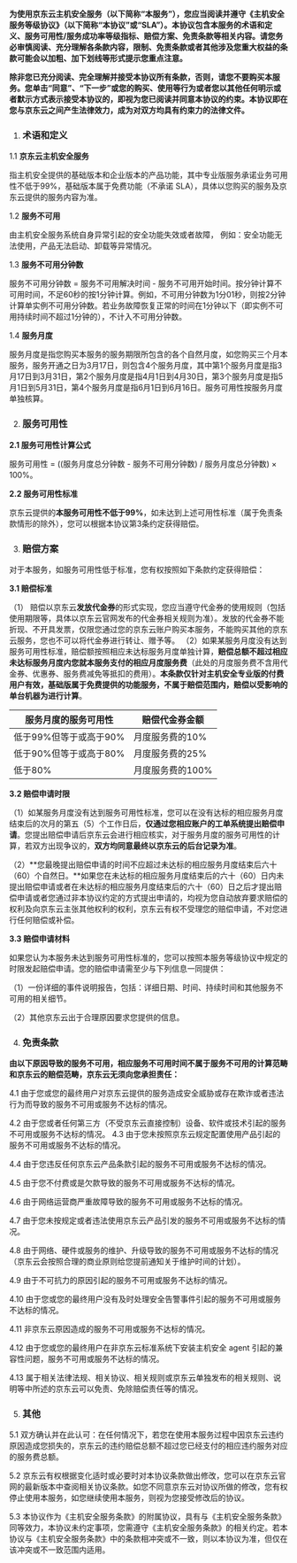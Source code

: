 **为使用京东云主机安全服务（以下简称“本服务”），您应当阅读并遵守《主机安全服务等级协议》（以下简称“本协议”或“SLA”）。本协议包含本服务的术语和定义、服务可用性/服务成功率等级指标、赔偿方案、免责条款等相关内容。请您务必审慎阅读、充分理解各条款内容，限制、免责条款或者其他涉及您重大权益的条款可能会以加粗、加下划线等形式提示您重点注意。**

**除非您已充分阅读、完全理解并接受本协议所有条款，否则，请您不要购买本服务。您单击“同意”、“下一步”或您的购买、使用等行为或者您以其他任何明示或者默示方式表示接受本协议的，即视为您已阅读并同意本协议的约束。本协议即在您与京东云之间产生法律效力，成为对双方均具有约束力的法律文件。**

1. ### 术语和定义

1.1 **京东云主机安全服务**

指主机安全提供的基础版本和企业版本的产品功能，其中专业版服务承诺业务可用性不低于99%，基础版本属于免费功能（不承诺 SLA），具体以您购买的服务及京东云提供的服务内容为准。

1.2 **服务不可用**

由主机安全服务系统自身异常引起的安全功能失效或者故障， 例如：安全功能无法使用，产品无法启动、卸载等异常情况。

1.3 **服务不可用分钟数**

服务不可用分钟数 = 服务不可用解决时间 - 服务不可用开始时间。按分钟计算不可用时间，不足60秒的按1分钟计算。例如，不可用分钟数为1分01秒，则按2分钟计算单实例不可用分钟数。若业务故障恢复正常的时间在1分钟以下（即实例不可用持续时间不超过1分钟的），不计入不可用分钟数。

1.4 **服务月度**

服务月度是指您购买本服务的服务期限所包含的各个自然月度，如您购买三个月本服务，服务开通之日为3月17日，则包含4个服务月度，其中第1个服务月度是指3月17日到3月31日，第2个服务月度是指4月1日到4月30日，第3个服务月度是指5月1日到5月31日，第4个服务月度是指6月1日到6月16日。服务可用性按服务月度单独核算。

2. ### 服务可用性

**2.1 服务可用性计算公式**

服务可用性 = ((服务月度总分钟数 - 服务不可用分钟数) / 服务月度总分钟数) × 100%。

**2.2 服务可用性标准**

京东云提供的**本服务可用性不低于99%**，如未达到上述可用性标准（属于免责条款情形的除外），您可以根据本协议第3条约定获得赔偿。

3. ### 赔偿方案

对于本服务，如服务可用性低于标准，您有权按照如下条款约定获得赔偿：

**3.1 赔偿标准**

（1） 赔偿以京东云**发放代金券**的形式实现，您应当遵守代金券的使用规则（包括使用期限等，具体以京东云官网发布的代金券相关规则为准）。发放的代金券不能折现、不开具发票，仅限您通过您的京东云账户购买本服务，不能购买其他的京东云服务，您也不可以将代金券进行转让、赠予等。 （2）如果某服务月度没有达到服务可用性标准，赔偿额按照相应未达标服务月度单独计算，**赔偿总额不超过相应未达标服务月度内您就本服务支付的相应月度服务费**（此处的月度服务费不含用代金券、优惠券、服务费减免等抵扣的费用）。**本条款仅针对主机安全专业版的付费用户有效，基础版属于免费提供的功能服务，不属于赔偿范围内，赔偿以受影响的单台机器为进行计算**。

| 服务月度的服务可用性   | 赔偿代金券金额   |
| ---------------------- | ---------------- |
| 低于99%但等于或高于90% | 月度服务费的10%  |
| 低于90%但等于或高于80% | 月度服务费的25%  |
| 低于80%                | 月度服务费的100% |

**3.2 赔偿申请时限**

（1）如某服务月度没有达到服务可用性标准，您可以在没有达标的相应服务月度结束后的次月的第五（5）个工作日后，**仅通过您相应账户的工单系统提出赔偿申请**。您提出赔偿申请后京东云会进行相应核实，对于服务月度的服务可用性的计算，若双方出现争议的，**双方均同意最终以京东云的后台记录为准**。

（2）**您最晚提出赔偿申请的时间不应超过未达标的相应服务月度结束后六十（60）个自然日。**如果您在未达标的相应服务月度结束后的六十（60）日内未提出赔偿申请或者在未达标的相应服务月度结束后的六十（60）日之后才提出赔偿申请或者您通过非本协议约定的方式提出申请的，均视为您自动放弃要求赔偿的权利及向京东云主张其他权利的权利，京东云有权不受理您的赔偿申请，不对您进行任何赔偿或补偿。

**3.3 赔偿申请材料**

如果您认为本服务未达到服务可用性标准的，您可以按照本服务等级协议中规定的时限发起赔偿申请。您的赔偿申请需至少与下列信息一同提供：

（1）一份详细的事件说明报告，包括：详细日期、时间、持续时间和其他服务不可用的相关细节。 

（2）其他京东云出于合理原因要求您提供的信息。

4. ### 免责条款

**由以下原因导致的服务不可用，相应服务不可用时间不属于服务不可用的计算范畴和京东云的赔偿范畴，京东云无须向您承担责任：**

4.1 由于您或您的最终用户对京东云提供的服务造成安全威胁或存在欺诈或者违法行为而导致的服务不可用或服务不达标的情况。

4.2 由于您或者任何第三方（不受京东云直接控制）设备、软件或技术引起的服务不可用或服务不达标的情况。 4.3 由于您未按照京东云规定配置使用产品引起的服务不可用或服务不达标的情况。 

4.4 由于您违反任何京东云产品条款引起的服务不可用或服务不达标的情况。 

4.5 由于您不付费或是欠款导致的服务不可用或服务不达标的情况。 

4.6 由于网络运营商严重故障导致的服务不可用或服务不达标的情况。 

4.7 由于您未按规定或者违法使用京东云产品引发的服务不可用或服务不达标的情况。 

4.8 由于网络、硬件或服务的维护、升级导致的服务不可用或服务不达标的情况（京东云会按照合理的商业原则给您提前通知关于维护时间的计划）。

4.9 由于不可抗力的原因引起的服务不可用或服务不达标的情况。 

4.10 由于您或您的最终用户没有及时处理安全告警事件引起的服务不可用或服务不达标的情况。 

4.11 非京东云原因造成的服务不可用或服务不达标的情况。 

4.12 由于您或您的最终用户在非京东云标准系统下安装主机安全 agent 引起的兼容性问题，服务不可用或服务不达标的情况。

4.13 属于相关法律法规、相关协议、相关规则或京东云单独发布的相关规则、说明等中所述的京东云可以免责、免除赔偿责任等的情况。

5. ### 其他

5.1 双方确认并在此认可：在任何情况下，若您在使用本服务过程中因京东云违约原因造成您损失的，京东云的违约赔偿总额不超过您已经支付的相应违约服务对应的服务费总额。

5.2 京东云有权根据变化适时或必要时对本协议条款做出修改，您可以在京东云官网的最新版本中查阅相关协议条款。如您不同意京东云对协议所做的修改，您有权停止使用本服务，如您继续使用本服务，则视为您接受修改后的协议。

5.3 本协议作为《主机安全服务条款》的附属协议，具有与《主机安全服务条款》同等效力，本协议未约定事项，您需遵守《主机安全服务条款》的相关约定。若本协议与《主机安全服务条款》中的条款相冲突或不一致，则以本协议为准，但仅在该冲突或不一致范围内适用。